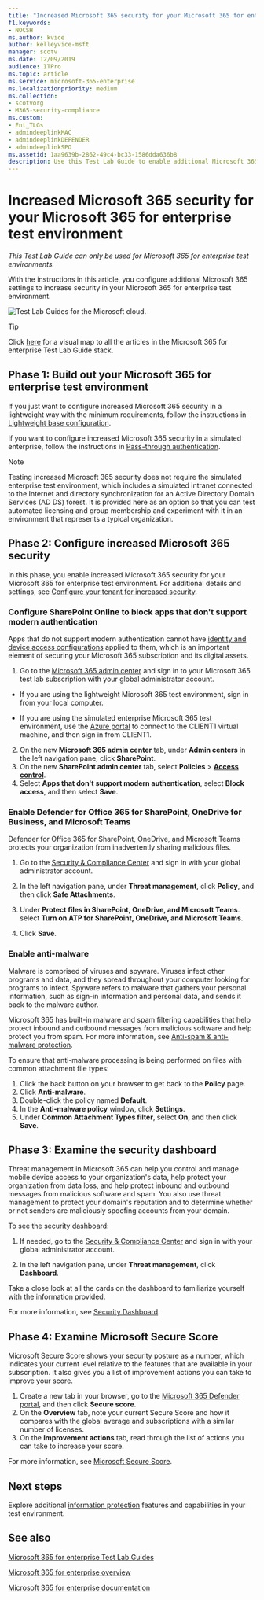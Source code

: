 ```yaml
---
title: "Increased Microsoft 365 security for your Microsoft 365 for enterprise test environment"
f1.keywords:
- NOCSH
ms.author: kvice
author: kelleyvice-msft
manager: scotv
ms.date: 12/09/2019
audience: ITPro
ms.topic: article
ms.service: microsoft-365-enterprise
ms.localizationpriority: medium
ms.collection: 
- scotvorg
- M365-security-compliance
ms.custom: 
- Ent_TLGs
- admindeeplinkMAC
- admindeeplinkDEFENDER
- admindeeplinkSPO
ms.assetid: 1aa9639b-2862-49c4-bc33-1586dda636b8
description: Use this Test Lab Guide to enable additional Microsoft 365 security settings your Microsoft 365 for enterprise test environment.
---
```


# Increased Microsoft 365 security for your Microsoft 365 for enterprise test environment

*This Test Lab Guide can only be used for Microsoft 365 for enterprise test environments.*

With the instructions in this article, you configure additional Microsoft 365 settings to increase security in your Microsoft 365 for enterprise test environment.

![Test Lab Guides for the Microsoft cloud.](../media/m365-enterprise-test-lab-guides/cloud-tlg-icon.png)

> [!TIP]
> Click [here](../downloads/Microsoft365EnterpriseTLGStack.pdf) for a visual map to all the articles in the Microsoft 365 for enterprise Test Lab Guide stack.
  
## Phase 1: Build out your Microsoft 365 for enterprise test environment

If you just want to configure increased Microsoft 365 security in a lightweight way with the minimum requirements, follow the instructions in [Lightweight base configuration](lightweight-base-configuration-microsoft-365-enterprise.md).
  
If you want to configure increased Microsoft 365 security in a simulated enterprise, follow the instructions in [Pass-through authentication](pass-through-auth-m365-ent-test-environment.md).
  
> [!NOTE]
> Testing increased Microsoft 365 security does not require the simulated enterprise test environment, which includes a simulated intranet connected to the Internet and directory synchronization for an Active Directory Domain Services (AD DS) forest. It is provided here as an option so that you can test automated licensing and group membership and experiment with it in an environment that represents a typical organization. 

## Phase 2: Configure increased Microsoft 365 security

In this phase, you enable increased Microsoft 365 security for your Microsoft 365 for enterprise test environment. For additional details and settings, see [Configure your tenant for increased security](/office365/securitycompliance/tenant-wide-setup-for-increased-security).

### Configure SharePoint Online to block apps that don't support modern authentication

Apps that do not support modern authentication cannot have [identity and device access configurations](../security/office-365-security/microsoft-365-policies-configurations.md) applied to them, which is an important element of securing your Microsoft 365 subscription and its digital assets. 

1. Go to the <a href="https://go.microsoft.com/fwlink/p/?linkid=2024339" target="_blank">Microsoft 365 admin center</a> and sign in to your Microsoft 365 test lab subscription with your global administrator account.
    
  - If you are using the lightweight Microsoft 365 test environment, sign in from your local computer.
    
  - If you are using the simulated enterprise Microsoft 365 test environment, use the [Azure portal](https://portal.azure.com) to connect to the CLIENT1 virtual machine, and then sign in from CLIENT1.
 
2. On the new **Microsoft 365 admin center** tab, under **Admin centers** in the left navigation pane, click **SharePoint**.
3. On the new **SharePoint admin center** tab, select **Policies** > <a href="https://go.microsoft.com/fwlink/?linkid=2185071" target="_blank">**Access control**</a>.
4. Select **Apps that don't support modern authentication**, select **Block access**, and then select **Save**.


### Enable Defender for Office 365 for SharePoint, OneDrive for Business, and Microsoft Teams

Defender for Office 365 for SharePoint, OneDrive, and Microsoft Teams protects your organization from inadvertently sharing malicious files.

1. Go to the <a href="https://go.microsoft.com/fwlink/p/?linkid=2024339" target="_blank">Security & Compliance Center</a> and sign in with your global administrator account.

2. In the left navigation pane, under **Threat management**, click **Policy**, and then click **Safe Attachments**. 

3. Under **Protect files in SharePoint, OneDrive, and Microsoft Teams**. select **Turn on ATP for SharePoint, OneDrive, and Microsoft Teams**.

4. Click **Save**.


### Enable anti-malware

Malware is comprised of viruses and spyware. Viruses infect other programs and data, and they spread throughout your computer looking for programs to infect. Spyware refers to malware that gathers your personal information, such as sign-in information and personal data, and sends it back to the malware author. 

Microsoft 365 has built-in malware and spam filtering capabilities that help protect inbound and outbound messages from malicious software and help protect you from spam. For more information, see [Anti-spam & anti-malware protection](../security/office-365-security/anti-spam-and-anti-malware-protection.md).

To ensure that anti-malware processing is being performed on files with common attachment file types:

1. Click the back button on your browser to get back to the **Policy** page.
2. Click **Anti-malware**.
3. Double-click the policy named **Default**.
4. In the **Anti-malware policy** window, click **Settings**.
4. Under **Common Attachment Types filter**, select **On**, and then click **Save**.


## Phase 3: Examine the security dashboard

Threat management in Microsoft 365 can help you control and manage mobile device access to your organization's data, help protect your organization from data loss, and help protect inbound and outbound messages from malicious software and spam. You also use threat management to protect your domain's reputation and to determine whether or not senders are maliciously spoofing accounts from your domain. 

To see the security dashboard:

1. If needed, go to the <a href="https://go.microsoft.com/fwlink/p/?linkid=2024339" target="_blank">Security & Compliance Center</a> and sign in with your global administrator account.

2. In the left navigation pane, under **Threat management**, click **Dashboard**.

Take a close look at all the cards on the dashboard to familiarize yourself with the information provided.

For more information, see [Security Dashboard](../security/office-365-security/security-dashboard.md).


## Phase 4: Examine Microsoft Secure Score

Microsoft Secure Score shows your security posture as a number, which indicates your current level relative to the features that are available in your subscription. It also gives you a list of improvement actions you can take to improve your score.

1. Create a new tab in your browser, go to the <a href="https://go.microsoft.com/fwlink/p/?linkid=2077139" target="_blank">Microsoft 365 Defender portal</a>, and then click **Secure score**.
2. On the **Overview**  tab, note your current Secure Score and how it compares with the global average and subscriptions with a similar number of licenses.
3. On the **Improvement actions** tab, read through the list of actions you can take to increase your score.

For more information, see [Microsoft Secure Score](../security/defender/microsoft-secure-score.md).

## Next steps

Explore additional [information protection](m365-enterprise-test-lab-guides.md#information-protection) features and capabilities in your test environment.

## See also

[Microsoft 365 for enterprise Test Lab Guides](m365-enterprise-test-lab-guides.md)

[Microsoft 365 for enterprise overview](microsoft-365-overview.md)

[Microsoft 365 for enterprise documentation](/microsoft-365-enterprise/)
